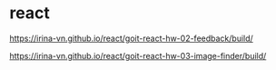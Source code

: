 # react

https://irina-vn.github.io/react/goit-react-hw-02-feedback/build/

https://irina-vn.github.io/react/goit-react-hw-03-image-finder/build/
